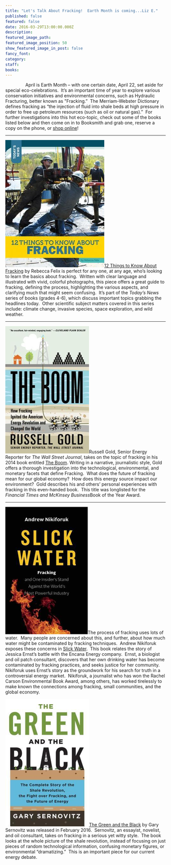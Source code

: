 ```yaml
---
title: "Let's Talk About Fracking!  Earth Month is coming...Liz E."
published: false
featured: false
date: 2016-03-29T13:00:00.000Z
description:
featured_image_path:
featured_image_position: 50
show_featured_image_in_post: false
fancy_font:
category:
staff:
books:
---
```



&nbsp; &nbsp; &nbsp; &nbsp; &nbsp; &nbsp; &nbsp; &nbsp; April is Earth Month – with one certain date, April 22, set aside for special eco-celebrations.&nbsp; It’s an important time of year to explore various conservation initiatives and environmental concerns, such as Hydraulic Fracturing, better known as "Fracking.”&nbsp; The Merriam-Webster Dictionary defines fracking as “the injection of fluid into shale beds at high pressure in order to free up petroleum resources (such as oil or natural gas).”&nbsp; For further investigations into this hot eco-topic, check out some of the books listed below and then come on in to Booksmith and grab one, reserve a copy on the phone, or [shop online](http://www.brooklinebooksmith-shop.com/search/site)!

---

[![](/uploads/versions/12-things-to-know-about-fracking---x----311-400x---.jpg)](http://www.brooklinebooksmith-shop.com/book/9781632350893)[12 Things to Know About Fracking](http://www.brooklinebooksmith-shop.com/book/9781632350893) by Rebecca Felix is perfect for any one, at any age, who’s looking to learn the basics about fracking.&nbsp; Written with clear language and illustrated with vivid, colorful photographs, this piece offers a great guide to fracking, defining the process, highlighting the various aspects, and clarifying much that might seem confusing.&nbsp; It’s part of the *Today’s News* series of books (grades 4-6), which discuss important topics grabbing the headlines today.&nbsp; Other scientific subject matters covered in this series include: climate change, invasive species, space exploration, and wild weather.&nbsp; &nbsp;

---

[![](/uploads/versions/the-boom---x----263-400x---.jpg)](http://www.brooklinebooksmith-shop.com/book/9781451692297)Russell Gold, Senior Energy Reporter for *The Wall Street Journal*, takes on the topic of fracking in his 2014 book entitled [The Boom](http://www.brooklinebooksmith-shop.com/book/9781451692297). Writing in a narrative, journalistic style, Gold offers a thorough investigation into the technological, environmental, and monetary facets that define Fracking.&nbsp; What does the future of fracking mean for our global economy? &nbsp;How does this energy source impact our environment?&nbsp; Gold describes his and others’ personal experiences with fracking in this even-handed book.&nbsp; This title was longlisted for the *Financial Times and McKinsey Business*Book of the Year Award.&nbsp;

---

[![](/uploads/versions/slick-water---x----259-400x---.jpg)](http://www.brooklinebooksmith-shop.com/book/9781771640763)The process of fracking uses lots of water.&nbsp; Many people are concerned about this, and further, about how much water might be contaminated by fracking techniques.&nbsp; Andrew Nikiforuk exposes these concerns in [Slick Water](http://www.brooklinebooksmith-shop.com/book/9781771640763).&nbsp; This book relates the story of Jessica Ernst’s battle with the Encana Energy company.&nbsp; Ernst, a biologist and oil patch consultant, discovers that her own drinking water has become contaminated by fracking practices, and seeks justice for her community.&nbsp; Nikiforuk uses Ernst’s story as the groundwork for his search for truth in a controversial energy market.&nbsp; Nikiforuk, a journalist who has won the Rachel Carson Environmental Book Award, among others, has worked tirelessly to make known the connections among fracking, small communities, and the global economy.

[![](/uploads/versions/green-and-the-black---x----263-400x---.jpg)]( http://www.brooklinebooksmith-shop.com/book/9781250080660)[The Green and the Black]( http://www.brooklinebooksmith-shop.com/book/9781250080660) by Gary Sernovitz was released in February 2016.&nbsp; Sernovitz, an essayist, novelist, and oil consultant, takes on fracking in a serious yet witty style.&nbsp; The book looks at the whole picture of the shale revolution, instead of focusing on just pieces of random technological information, confusing monetary figures, or environmental “dramatizing.”&nbsp; This is an important piece for our current energy debate.

&nbsp;
